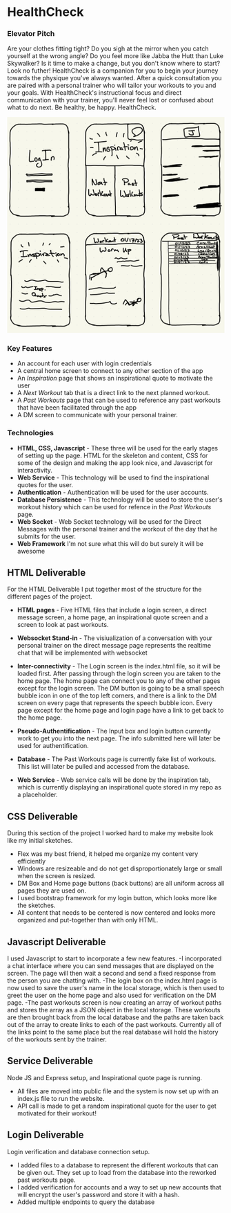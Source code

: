 # **HealthCheck**
### Elevator Pitch
Are your clothes fitting tight? Do you sigh at the mirror when you catch yourself at the wrong angle? Do you feel more like Jabba the Hutt than Luke Skywalker? Is it time to make a change, but you don't know where to start? Look no futher! HealthCheck is a companion for you to begin your journey towards the physique you've always wanted. After a quick consultation you are paired with a personal trainer who will tailor your workouts to you and your goals. With HealthCheck's instructional focus and direct communication with your trainer, you'll never feel lost or confused about what to do next. Be healthy, be happy. HealthCheck.

![Sketch of HealthCheck Screens](assets/HealthCheckSketch.jpeg)

### Key Features
- An account for each user with login credentials
- A central home screen to connect to any other section of the app
- An *Inspiration* page that shows an inspirational quote to motivate the user
- A *Next Workout* tab that is a direct link to the next planned workout.
- A *Past Workouts* page that can be used to reference any past workouts that have been facilitated through the app
- A DM screen to communicate with your personal trainer.

### Technologies
- **HTML, CSS, Javascript** - These three will be used for the early stages of setting up the page. HTML for the skeleton and content, CSS for some of the design and making the app look nice, and Javascript for interactivity.
- **Web Service** - This technology will be used to find the inspirational quotes for the user.
- **Authentication** - Authentication will be used for the user accounts.
- **Database Persistence** - This technology will be used to store the user's workout history which can be used for refence in the *Past Workouts* page.
- **Web Socket** - Web Socket technology will be used for the Direct Messages with the personal trainer and the workout of the day that he submits for the user.
- **Web Framework** I'm not sure what this will do but surely it will be awesome


## HTML Deliverable
For the HTML Deliverable I put together most of the structure for the different pages of the project. 

- **HTML pages** - Five HTML files that include a login screen, a direct message screen, a home page, an inspirational quote screen and a screen to look at past workouts.

- **Websocket Stand-in** - The visiualization of a conversation with your personal trainer on the direct message page represents the realtime chat that will be implemented with websocket

- **Inter-connectivity** - The Login screen is the index.html file, so it will be loaded first. After passing through the login screen you are taken to the home page. The home page can connect you to any of the other pages except for the login screen. The DM button is going to be a small speech bubble icon in one of the top left corners, and there is a link to the DM screen on every page that represents the speech bubble icon. Every page except for the home page and login page have a link to get back to the home page.

- **Pseudo-Authentification** - The Input box and login button currently work to get you into the next page. The info submitted here will later be used for authentification.

- **Database** - The Past Workouts page is currently fake list of workouts. This list will later be pulled and accessed from the database.

- **Web Service** - Web service calls will be done by the inspiration tab, which is currently displaying an inspirational quote stored in my repo as a placeholder.

## CSS Deliverable
During this section of the project I worked hard to make my website look like my initial sketches. 
- Flex was my best friend, it helped me organize my content very efficiently
- Windows are resizeable and do not get disproportionately large or small when the screen is resized.
- DM Box and Home page buttons (back buttons) are all uniform across all pages they are used on. 
- I used bootstrap framework for my login button, which looks more like the sketches.
- All content that needs to be centered is now centered and looks more organized and put-together than with only HTML.

## Javascript Deliverable
I used Javascript to start to incorporate a few new features.
-I incorporated a chat interface where you can send messages that are displayed on the screen. The page will then wait a second and send a fixed response from the person you are chatting with. 
-The login box on the index.html page is now used to save the user's name in the local storage, which is then used to greet the user on the home page and also used for verification on the DM page. 
-The past workouts screen is now creating an array of workout paths and stores the array as a JSON object in the local storage. These workouts are then brought back from the local database and the paths are taken back out of the array to create links to each of the past workouts. Currently all of the links point to the same place but the real database will hold the history of the workouts sent by the trainer. 

## Service Deliverable
Node JS and Express setup, and Inspirational quote page is running.
- All files are moved into public file and the system is now set up with an index.js file to run the website. 
- API call is made to get a random inspirational quote for the user to get motivated for their workout!

## Login Deliverable
Login verification and database connection setup.
- I added files to a database to represent the different workouts that can be given out. They set up to load from the database into the reworked past workouts page.
- I added verification for accounts and a way to set up new accounts that will encrypt the user's password and store it with a hash.
- Added multiple endpoints to query the database 
